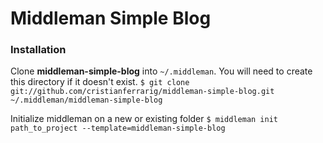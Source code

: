# Middleman Simple Blog

### Installation ###

Clone **middleman-simple-blog** into `~/.middleman`. You will need to create this directory if it doesn't exist.
```$ git clone git://github.com/cristianferrarig/middleman-simple-blog.git ~/.middleman/middleman-simple-blog```

Initialize middleman on a new or existing folder `$ middleman init path_to_project --template=middleman-simple-blog`
